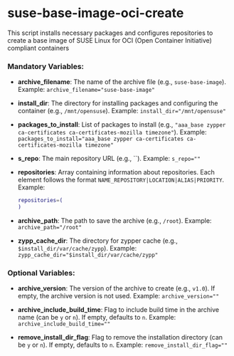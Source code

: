 # suse-base-image-oci-create
This script installs necessary packages and configures repositories to create a base image of SUSE Linux for OCI (Open Container Initiative) compliant containers

### Mandatory Variables:

- **archive_filename**: The name of the archive file (e.g., `suse-base-image`).
  Example: `archive_filename="suse-base-image"`

- **install_dir**: The directory for installing packages and configuring the container (e.g., `/mnt/opensuse`).
  Example: `install_dir="/mnt/opensuse"`

- **packages_to_install**: List of packages to install (e.g., `"aaa_base zypper ca-certificates ca-certificates-mozilla timezone"`).
  Example: `packages_to_install="aaa_base zypper ca-certificates ca-certificates-mozilla timezone"`

- **s_repo**: The main repository URL (e.g., ``).
  Example: `s_repo=""`

- **repositories**: Array containing information about repositories. Each element follows the format `NAME_REPOSITORY|LOCATION|ALIAS|PRIORITY`.
  Example:
  ```bash
  repositories=(
  )

- **archive_path**: The path to save the archive (e.g., `/root`).
  Example: `archive_path="/root"`

- **zypp_cache_dir**: The directory for zypper cache (e.g., `$install_dir/var/cache/zypp`).
  Example: `zypp_cache_dir="$install_dir/var/cache/zypp"`

### Optional Variables:

- **archive_version**: The version of the archive to create (e.g., `v1.0`).
 If empty, the archive version is not used.
  Example: `archive_version=""`

- **archive_include_build_time**: Flag to include build time in the archive name (can be `y` or `n`).
  If empty, defaults to `n`.
  Example: `archive_include_build_time=""`

- **remove_install_dir_flag**: Flag to remove the installation directory (can be `y` or `n`).
  If empty, defaults to `n`.
  Example: `remove_install_dir_flag=""`
